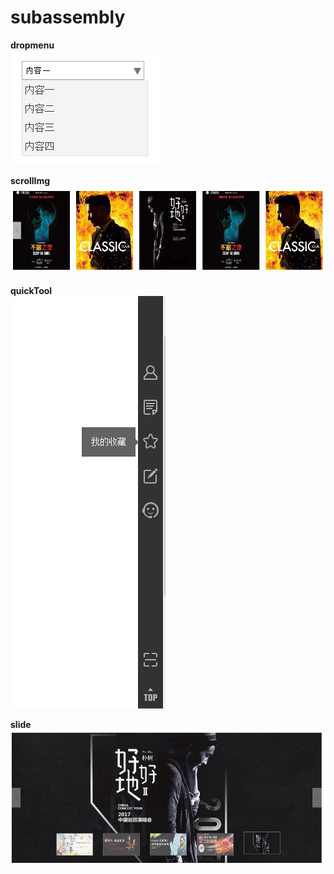 # subassembly

**dropmenu**  
![dropmenu](/source/img/a001.png)

**scrollImg**  
![scrollImg](/source/img/a002.png)

**quickTool**  
![quickTool](/source/img/gj.png)

**slide**  
![slide](/source/img/slide.png)
